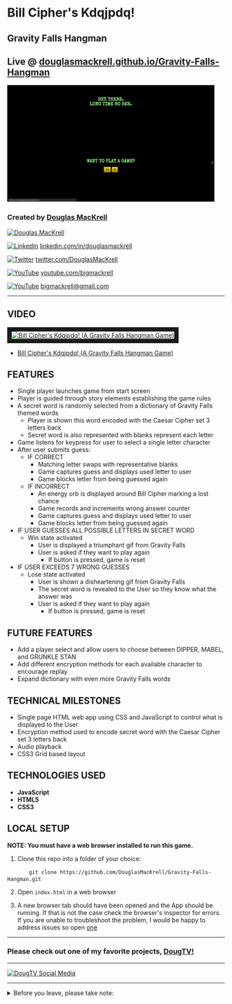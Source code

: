 # Bill Cipher's Kdqjpdq!

## Gravity Falls Hangman

## Live @ [douglasmackrell.github.io/Gravity-Falls-Hangman](https://douglasmackrell.github.io/Gravity-Falls-Hangman/)

[![Gravity Falls Hangman](./GF-Hangman.gif)](https://douglasmackrell.github.io/Gravity-Falls-Hangman/)

### Created by [Douglas MacKrell](https://douglasmackrell.com)

[![Douglas MacKrell](https://www.douglasmackrell.com/Doug-Portfolio-Social.png)](https://dougmackrell.com)

<a href="https://www.linkedin.com/in/douglasmackrell/"><img src="https://dougs-crossing-game.netlify.app/linkedin.svg" alt="LinkedIn" width="25" height="25" /></a> [linkedin.com/in/douglasmackrell](https://www.linkedin.com/in/douglasmackrell/)

<a href="https://twitter.com/DouglasMacKrell"><img src="https://dougs-crossing-game.netlify.app/twitter.svg" alt="Twitter" width="25" height="25" /></a> [twitter.com/DouglasMacKrell](https://twitter.com/DouglasMacKrell)

<a href="https://youtube.com/bigmackrell"><img src="https://dougs-crossing-game.netlify.app/youtube.svg" alt="YouTube" width="25" height="25" /></a> [youtube.com/bigmackrell](https://youtube.com/bigmackrell)

<a href="mailto:bigmackrell+github@gmail.com?subject=[GitHub]"><img src="https://dougs-crossing-game.netlify.app/gmail.svg" alt="YouTube" width="25" height="25" /></a> [bigmackrell@gmail.com](mailto:bigmackrell+github@gmail.com?subject=[GitHub])

---

## VIDEO

<a href="http://www.youtube.com/watch?feature=player_embedded&v=aMwQ52vcu1U" target="_blank"><img src="http://img.youtube.com/vi/aMwQ52vcu1U/0.jpg" 
alt="Bill Cipher's Kdqjpdq! (A Gravity Falls Hangman Game)" width="240" height="180" border="10" /></a>  
* [Bill Cipher's Kdqjpdq! (A Gravity Falls Hangman Game)](https://youtu.be/aMwQ52vcu1U)

## FEATURES

* Single player launches game from start screen
* Player is guided through story elements establishing the game rules
* A secret word is randomly selected from a dictionary of Gravity Falls themed words
  * Player is shown this word encoded with the Caesar Cipher set 3 letters back
  * Secret word is also represented with blanks represent each letter
* Game listens for keypress for user to select a single letter character
* After user submits guess:
  * IF CORRECT
    * Matching letter swaps with representative blanks
    * Game captures guess and displays used letter to user
    * Game blocks letter from being guessed again
  * IF INCORRECT
    * An energy orb is displayed around Bill Cipher marking a lost chance
    * Game records and increments wrong answer counter
    * Game captures guess and displays used letter to user
    * Game blocks letter from being guessed again
* IF USER GUESSES ALL POSSIBLE LETTERS IN SECRET WORD
  * Win state activated
    * User is displayed a triumphant gif from Gravity Falls
    * User is asked if they want to play again
      * If button is pressed, game is reset
* IF USER EXCEEDS 7 WRONG GUESSES
  * Lose state activated
    * User is shown a disheartening gif from Gravity Falls 
    * The secret word is revealed to the User so they know what the answer was
    * User is asked if they want to play again
      * If button is pressed, game is reset

## FUTURE FEATURES

* Add a player select and allow users to choose between DIPPER, MABEL, and GRUNKLE STAN
* Add different encryption methods for each available character to encourage replay
* Expand dictionary with even more Gravity Falls words

## TECHNICAL MILESTONES

* Single page HTML web app using CSS and JavaScript to control what is displayed to the User
* Encryption method used to encode secret word with the Caesar Cipher set 3 letters back
* Audio playback
* CSS3 Grid based layout

## TECHNOLOGIES USED

* **JavaScript**
* **HTML5**
* **CSS3**

## LOCAL SETUP

**NOTE: You must have a web browser installed to run this game.**

1. Clone this repo into a folder of your choice:
```
       git clone https://github.com/DouglasMacKrell/Gravity-Falls-Hangman.git
```

2. Open `index.html` in a web browser

3. A new browser tab should have been opened and the App should be running. If that is not the case check the browser's inspector for errors. If you are unable to troubleshoot the problem, I would be happy to address issues so open [one](/issues)

---

### Please check out one of my favorite projects, [DougTV!](https://dougtv.herokuapp.com)

---

[![DougTV Social Media](https://dougtv.herokuapp.com/DougTV-Social.png)](https://dougtv.herokuapp.com)

---

<details>
    <summary>
        Before you leave, please take note:
    </summary>

You're the best! Thank you for visiting!

Please give this project a star and be sure to check out my [YouTube Channel](https://youtube.com/BigMacKrell)!

</details>

